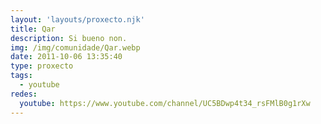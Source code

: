 ```yaml
---
layout: 'layouts/proxecto.njk'
title: Qar
description: Si bueno non.
img: /img/comunidade/Qar.webp
date: 2011-10-06 13:35:40
type: proxecto
tags:
  - youtube
redes:
  youtube: https://www.youtube.com/channel/UC5BDwp4t34_rsFMlB0g1rXw
---
```

